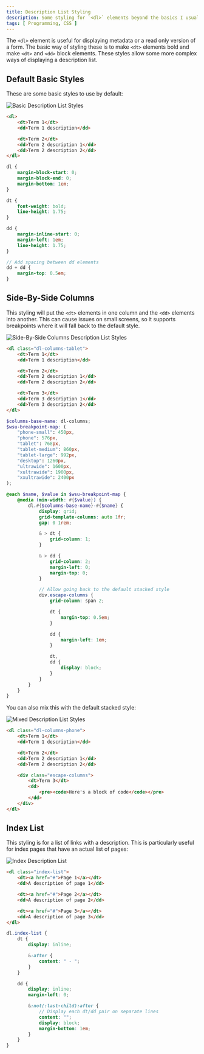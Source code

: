 ```yaml
---
title: Description List Styling
description: Some styling for `<dl>` elements beyond the basics I usually see
tags: [ Programming, CSS ]
---
```


The `<dl>` element is useful for displaying metadata or a read only version of a form. The basic way of styling these is to make `<dt>` elements bold and make `<dt>` and `<dd>` block elements. These styles allow some more complex ways of displaying a description list.

## Default Basic Styles

These are some basic styles to use by default:

![Basic Description List Styles](/img/BasicDescriptionList_2x.png)

```html
<dl>
	<dt>Term 1</dt>
	<dd>Term 1 description</dd>

	<dt>Term 2</dt>
	<dd>Term 2 description 1</dd>
	<dd>Term 2 description 2</dd>
</dl>
```

```scss
dl {
	margin-block-start: 0;
	margin-block-end: 0;
	margin-bottom: 1em;
}

dt {
	font-weight: bold;
	line-height: 1.75;
}

dd {
	margin-inline-start: 0;
	margin-left: 1em;
	line-height: 1.75;
}

// Add spacing between dd elements
dd + dd {
	margin-top: 0.5em;
}
```

## Side-By-Side Columns

This styling will put the `<dt>` elements in one column and the `<dd>` elements into another. This can cause issues on small screens, so it supports breakpoints where it will fall back to the default style.

![Side-By-Side Columns Description List Styles](/img/ColumnsDescriptionList_2x.png)

```html
<dl class="dl-columns-tablet">
	<dt>Term 1</dt>
	<dd>Term 1 description</dd>

	<dt>Term 2</dt>
	<dd>Term 2 description 1</dd>
	<dd>Term 2 description 2</dd>

	<dt>Term 3</dt>
	<dd>Term 3 description 1</dd>
	<dd>Term 3 description 2</dd>
</dl>
```

```scss
$columns-base-name: dl-columns;
$wsu-breakpoint-map: (
	"phone-small": 450px,
	"phone": 576px,
	"tablet": 768px,
	"tablet-medium": 860px,
	"tablet-large": 992px,
	"desktop": 1260px,
	"ultrawide": 1600px,
	"xultrawide": 1900px,
	"xxultrawide": 2400px
);

@each $name, $value in $wsu-breakpoint-map {
	@media (min-width: #{$value}) {
		dl.#{$columns-base-name}-#{$name} {
			display: grid;
			grid-template-columns: auto 1fr;
			gap: 0 1rem;

			& > dt {
				grid-column: 1;
			}

			& > dd {
				grid-column: 2;
				margin-left: 0;
				margin-top: 0;
			}

			// Allow going back to the default stacked style
			div.escape-columns {
				grid-column: span 2;

				dt {
					margin-top: 0.5em;
				}

				dd {
					margin-left: 1em;
				}

				dt,
				dd {
					display: block;
				}
			}
		}
	}
}
```

You can also mix this with the default stacked style:

![Mixed Description List Styles](/img/MixedDescriptionList_2x.png)

```html
<dl class="dl-columns-phone">
	<dt>Term 1</dt>
	<dd>Term 1 description</dd>

	<dt>Term 2</dt>
	<dd>Term 2 description 1</dd>
	<dd>Term 2 description 2</dd>

	<div class="escape-columns">
		<dt>Term 3</dt>
		<dd>
			<pre><code>Here's a block of code</code></pre>
		</dd>
	</div>
</dl>
```

## Index List

This styling is for a list of links with a description. This is particularly useful for index pages that have an actual list of pages:

![Index Description List](/img/IndexDescriptionList_2x.png)

```html
<dl class="index-list">
	<dt><a href="#">Page 1</a></dt>
	<dd>A description of page 1</dd>

	<dt><a href="#">Page 2</a></dt>
	<dd>A description of page 2</dd>

	<dt><a href="#">Page 3</a></dt>
	<dd>A description of page 3</dd>
</dl>
```

```scss
dl.index-list {
	dt {
		display: inline;

		&:after {
			content: " - ";
		}
	}

	dd {
		display: inline;
		margin-left: 0;

		&:not(:last-child):after {
			// Display each dt/dd pair on separate lines
			content: "";
			display: block;
			margin-bottom: 1em;
		}
	}
}
```
